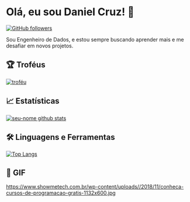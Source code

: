 # Olá, eu sou Daniel Cruz! 👋

[![GitHub followers](https://img.shields.io/github/followers/seu-username.svg?style=social)](https://github.com/DanielCruzDataEngineer?tab=followers)

Sou Engenheiro de Dados, e estou sempre buscando aprender mais e me desafiar em novos projetos. 

## 🏆 Troféus

[![troféu](https://github-profile-trophy.vercel.app/?username=seu-username)](https://github.com/DanielCruzDataEngineer/github-profile-trophy)

## 📈 Estatísticas

[![seu-nome github stats](https://github-readme-stats.vercel.app/api?username=DanielCruzDataEngineer&show_icons=true&theme=radical)](https://github.com/DanielCruzDataEngineer)

## 🛠️ Linguagens e Ferramentas

[![Top Langs](https://github-readme-stats.vercel.app/api/top-langs/?username=DanielCruzDataEngineer&layout=compact)](https://github.com/DanielCruzDataEngineer)

## 🎥 GIF

https://www.showmetech.com.br/wp-content/uploads//2018/11/conheca-cursos-de-programacao-gratis-1132x600.jpg

